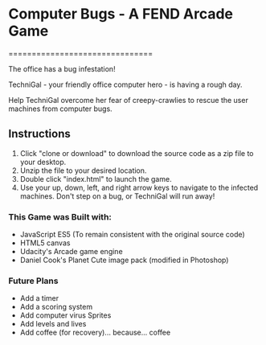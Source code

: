 # Computer Bugs - A FEND Arcade Game

===============================

The office has a bug infestation!

TechniGal - your friendly office computer hero - is having a rough day.

Help TechniGal overcome her fear of creepy-crawlies to rescue the user machines from computer bugs.


## Instructions

1.  Click "clone or download" to download the source code as a zip file to your desktop.  
2.  Unzip the file to your desired location.
3.  Double click "index.html" to launch the game.
4.  Use your up, down, left, and right arrow keys to navigate to the infected machines.  Don't step on a bug, or TechniGal will run away!

### This Game was Built with:

* JavaScript ES5  (To remain consistent with the original source code)
* HTML5 canvas
* Udacity's Arcade game engine
* Daniel Cook's Planet Cute image pack (modified in Photoshop)

### Future Plans

* Add a timer
* Add a scoring system
* Add computer virus Sprites
* Add levels and lives
* Add coffee (for recovery)... because... coffee
